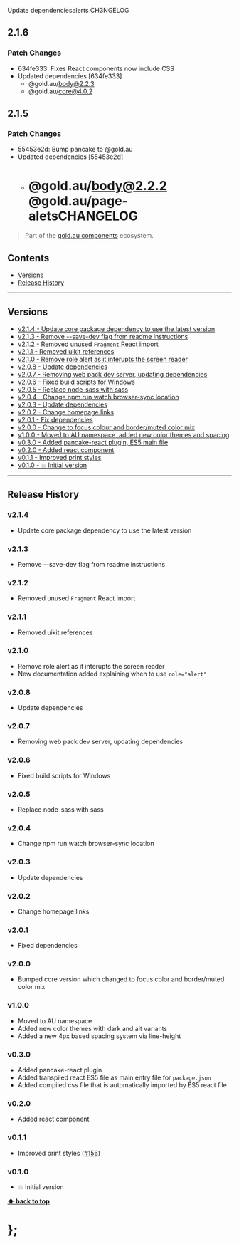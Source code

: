 Update dependenciesalerts CH3NGELOG

## 2.1.6

### Patch Changes

- 634fe333: Fixes React components now include CSS
- Updated dependencies [634fe333]
  - @gold.au/body@2.2.3
  - @gold.au/core@4.0.2

## 2.1.5

### Patch Changes

- 55453e2d: Bump pancake to @gold.au
- Updated dependencies [55453e2d]
  - @gold.au/body@2.2.2
    @gold.au/page-aletsCHANGELOG
    ======================

> Part of the [gold.au components](https://github.com/designsystemau/gold-design-system/) ecosystem.

## Contents

- [Versions](#install)
- [Release History](#release-history)

---

## Versions

- [v2.1.4 - Update core package dependency to use the latest version](#v214)
- [v2.1.3 - Remove --save-dev flag from readme instructions](#v213)
- [v2.1.2 - Removed unused `Fragment` React import](#v212)
- [v2.1.1 - Removed uikit references](#v211)
- [v2.1.0 - Remove role alert as it interupts the screen reader](#v210)
- [v2.0.8 - Update dependencies](#v208)
- [v2.0.7 - Removing web pack dev server, updating dependencies](#v207)
- [v2.0.6 - Fixed build scripts for Windows](#v206)
- [v2.0.5 - Replace node-sass with sass](#v205)
- [v2.0.4 - Change npm run watch browser-sync location](#v204)
- [v2.0.3 - Update dependencies](#v203)
- [v2.0.2 - Change homepage links](#v202)
- [v2.0.1 - Fix dependencies](#v201)
- [v2.0.0 - Change to focus colour and border/muted color mix](#v200)
- [v1.0.0 - Moved to AU namespace, added new color themes and spacing](#v100)
- [v0.3.0 - Added pancake-react plugin, ES5 main file](#v030)
- [v0.2.0 - Added react component](#v020)
- [v0.1.1 - Improved print styles](#v011)
- [v0.1.0 - 💥 Initial version](#v010)

---

## Release History

### v2.1.4

- Update core package dependency to use the latest version

### v2.1.3

- Remove --save-dev flag from readme instructions

### v2.1.2

- Removed unused `Fragment` React import

### v2.1.1

- Removed uikit references

### v2.1.0

- Remove role alert as it interupts the screen reader
- New documentation added explaining when to use `role="alert"`

### v2.0.8

- Update dependencies

### v2.0.7

- Removing web pack dev server, updating dependencies

### v2.0.6

- Fixed build scripts for Windows

### v2.0.5

- Replace node-sass with sass

### v2.0.4

- Change npm run watch browser-sync location

### v2.0.3

- Update dependencies

### v2.0.2

- Change homepage links

### v2.0.1

- Fixed dependencies

### v2.0.0

- Bumped core version which changed to focus color and border/muted color mix

### v1.0.0

- Moved to AU namespace
- Added new color themes with dark and alt variants
- Added a new 4px based spacing system via line-height

### v0.3.0

- Added pancake-react plugin
- Added transpiled react ES5 file as main entry file for `package.json`
- Added compiled css file that is automatically imported by ES5 react file

### v0.2.0

- Added react component

### v0.1.1

- Improved print styles ([#156](https://github.com/designsystemau/gold-design-system/issues/156))

### v0.1.0

- 💥 Initial version

**[⬆ back to top](#contents)**

# };
